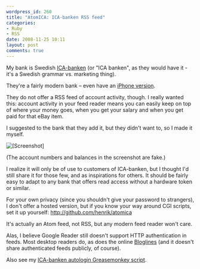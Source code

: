 ```yaml
---
wordpress_id: 260
title: "AtomICA: ICA-banken RSS feed"
categories:
- Ruby
- RSS
date: 2008-11-25 10:11
layout: post
comments: true
---
```

My bank is Swedish <a href="http://www.icabanken.se">ICA-banken</a> (or "ICA banken", as they would have it - it's a Swedish grammar vs. marketing thing).

They're a fairly modern bank – even have an <a href="http://iphone.icabanken.se/">iPhone version</a>.

They do not offer a RSS feed of account activity, though. I really wanted this: account activity in your feed reader means you can easily keep on top of where your money goes, when you get your salary and when you get paid for that eBay item.

I suggested to the bank that they add it, but they didn't want to, so I made it myself.

<p class="center"><img src="http://henrik.nyh.se/uploads/atomica.png" class="bordered" alt="[Screenshot]" /></p>

<!--more-->

(The account numbers and balances in the screenshot are fake.)

I realize it will only be of use to customers of ICA-banken, but I thought I'd still share it for those few, and as inspirations for others. It should be fairly easy to adapt to any bank that offers read access without a hardware token or similar.

For your own privacy (since you shouldn't give your password to strangers), I don't offer a hosted version, but if you know your way around CGI scripts, set it up yourself: <a href="http://github.com/henrik/atomica">http://github.com/henrik/atomica</a>

It's actually an Atom feed, not RSS, but any modern feed reader won't care.

Alas, I believe Google Reader still doesn't support HTTP authentication in feeds. Most desktop readers do, as does the online <a href="http://beta.bloglines.com/">Bloglines</a> (and it doesn't share authenticated feeds publicly, of course).

Also see my <a href="http://userscripts.org/scripts/show/1711">ICA-banken autologin Greasemonkey script</a>.
